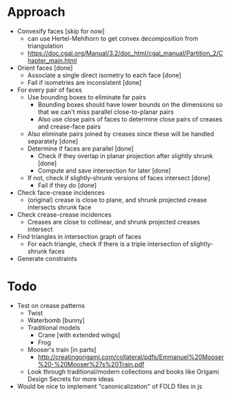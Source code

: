 # Approach

* Convexify faces [skip for now]
  * can use Hertel-Mehlhorn to get convex decomposition from triangulation
  * https://doc.cgal.org/Manual/3.2/doc_html/cgal_manual/Partition_2/Chapter_main.html
* Orient faces [done]
  * Associate a single direct isometry to each face [done]
  * Fail if isometries are inconsistent [done]
* For every pair of faces
  * Use bounding boxes to eliminate far pairs
    * Bounding boxes should have lower bounds on the dimensions so that we can't miss parallel close-to-planar pairs
    * Also use close pairs of faces to determine close pairs of creases and crease-face pairs
  * Also eliminate pairs joined by creases since these will be handled separately [done]
  * Determine if faces are parallel [done]
    * Check if they overlap in planar projection after slightly shrunk [done]
    * Compute and save intersection for later [done]
  * If not, check if slightly-shrunk versions of faces intersect [done]
    * Fail if they do [done]
* Check face-crease incidences
  * (original) crease is close to plane, and shrunk projected crease intersects shrunk face
* Check crease-crease incidences
  * Creases are close to collinear, and shrunk projected creases intersect
* Find triangles in intersection graph of faces
  * For each triangle, check if there is a triple intersection of slightly-shrunk faces
* Generate constraints


# Todo

* Test on crease patterns
  * Twist
  * Waterbomb [bunny]
  * Traditional models
    * Crane [with extended wings]
    * Frog
  * Mooser's train [in parts]
    * http://creatingorigami.com/collateral/pdfs/Emmanuel%20Mooser%20-%20Mooser%27s%20Train.pdf
  * Look through traditional/modern collections and books like Origami Design Secrets for more ideas
* Would be nice to implement "canonicalization" of FOLD files in js
